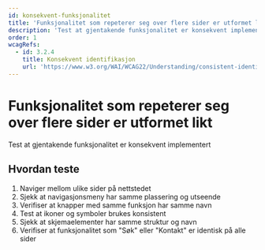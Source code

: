 ```yaml
---
id: konsekvent-funksjonalitet
title: 'Funksjonalitet som repeterer seg over flere sider er utformet likt'
description: 'Test at gjentakende funksjonalitet er konsekvent implementert'
order: 1
wcagRefs:
  - id: 3.2.4
    title: Konsekvent identifikasjon
    url: 'https://www.w3.org/WAI/WCAG22/Understanding/consistent-identification'
---
```


# Funksjonalitet som repeterer seg over flere sider er utformet likt

Test at gjentakende funksjonalitet er konsekvent implementert

## Hvordan teste

1. Naviger mellom ulike sider på nettstedet
2. Sjekk at navigasjonsmeny har samme plassering og utseende
3. Verifiser at knapper med samme funksjon har samme navn
4. Test at ikoner og symboler brukes konsistent
5. Sjekk at skjemaelementer har samme struktur og navn
6. Verifiser at funksjonalitet som "Søk" eller "Kontakt" er identisk på alle sider

